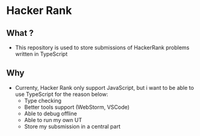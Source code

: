 # Hacker Rank

## What ?
* This repository is used to store submissions of HackerRank problems written in TypeScript

## Why
* Currenty, Hacker Rank only support JavaScript, but i want to be able to use TypeScript for the reason below:
  * Type checking
  * Better tools support (WebStorm, VSCode)
  * Able to debug offline
  * Able to run my own UT
  * Store my subsmission in a central part
